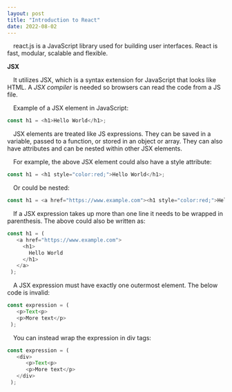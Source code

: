 ```yaml
---
layout: post
title: "Introduction to React"
date: 2022-08-02
---
```


<p>&emsp;react.js is a JavaScript library used for building user interfaces. React is fast, modular, scalable and flexible.</p>

<!--more-->

<p><strong>JSX</strong></p>

<p>&emsp;It utilizes JSX, which is a syntax extension for JavaScript that looks like HTML. A <em>JSX compiler</em> is needed so browsers can read the code from a JS file. </p>

<p>&emsp;Example of a JSX element in JavaScript:</p>

```javascript
const h1 = <h1>Hello World</h1>;
```

<p>&emsp;JSX elements are treated like JS expressions. They can be saved in a variable, passed to a function, or stored in an object or array. They can also have attributes and can be nested within other JSX elements.</p>

<p>&emsp;For example, the above JSX element could also have a style attribute: </p>

```javascript
const h1 = <h1 style="color:red;">Hello World</h1>;
```

<p>&emsp;Or could be nested:</p>

```javascript
const h1 = <a href="https://www.example.com"><h1 style="color:red;">Hello World</h1></a>;
```

<p>&emsp;If a JSX expression takes up more than one line it needs to be wrapped in parenthesis. The above could also be written as: </p>

```javascript
const h1 = (
   <a href="https://www.example.com">
     <h1>
       Hello World
     </h1>
   </a>
 );
```
<p>&emsp;A JSX expression must have exactly one outermost element. The below code is invalid: </p>

```javascript
const expression = (
   <p>Text<p>
   <p>More text</p>
 );
```
<p>&emsp;You can instead wrap the expression in div tags: </p>

```javascript
const expression = (
   <div>
      <p>Text<p>
      <p>More text</p>
   </div>
 );
```
